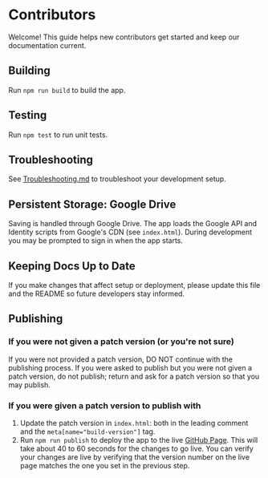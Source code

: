 # Contributors
Welcome! This guide helps new contributors get started and keep our documentation current.

## Building
Run `npm run build` to build the app.

## Testing
Run `npm test` to run unit tests.

## Troubleshooting
See [Troubleshooting.md](Troubleshooting.md) to troubleshoot your development setup.

## Persistent Storage: Google Drive
Saving is handled through Google Drive. The app loads the Google API and Identity scripts from Google's CDN (see `index.html`). During development you may be prompted to sign in when the app starts.

## Keeping Docs Up to Date
If you make changes that affect setup or deployment, please update this file and the README so future developers stay informed.

## Publishing
### If you were not given a patch version (or you're not sure)
If you were not provided a patch version, DO NOT continue with the publishing process.
If you were asked to publish but you were not given a patch version, do not publish; return and ask for a patch version so that you may publish.
### If you were given a patch version to publish with
1. Update the patch version in `index.html`: both in the leading comment and the `meta[name="build-version"]` tag.
2. Run `npm run publish` to deploy the app to the live [GitHub Page](https://codefractal.github.io/task-rings). This will take about 40 to 60 seconds for the changes to go live. You can verify your changes are live by verifying that the version number on the live page matches the one you set in the previous step.
